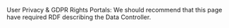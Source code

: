 User Privacy & GDPR Rights Portals: We should recommend that this page have required RDF describing the Data Controller.
